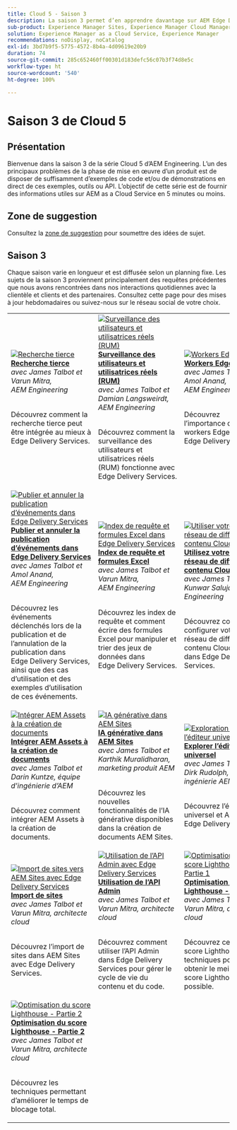 ```yaml
---
title: Cloud 5 - Saison 3
description: La saison 3 permet d’en apprendre davantage sur AEM Edge Delivery Services grâce à des entretiens approfondis avec des personnes expertes qui ont travaillé sur des projets complexes.
sub-product: Experience Manager Sites, Experience Manager Cloud Manager, Experience Manager Assets
solution: Experience Manager as a Cloud Service, Experience Manager
recommendations: noDisplay, noCatalog
exl-id: 3bd7b9f5-5775-4572-8b4a-4d09619e20b9
duration: 74
source-git-commit: 285c652460ff00301d183defc56c07b3f74d8e5c
workflow-type: ht
source-wordcount: '540'
ht-degree: 100%

---
```


# Saison 3 de Cloud 5

## Présentation

Bienvenue dans la saison 3 de la série Cloud 5 d’AEM Engineering. L’un des principaux problèmes de la phase de mise en œuvre d’un produit est de disposer de suffisamment d’exemples de code et/ou de démonstrations en direct de ces exemples, outils ou API. L’objectif de cette série est de fournir des informations utiles sur AEM as a Cloud Service en 5 minutes ou moins.

## Zone de suggestion

Consultez la [zone de suggestion](https://forms.office.com/r/74P5Xz4UH0) pour soumettre des idées de sujet.

## Saison 3

Chaque saison varie en longueur et est diffusée selon un planning fixe. Les sujets de la saison 3 proviennent principalement des requêtes précédentes que nous avons rencontrées dans nos interactions quotidiennes avec la clientèle et clients et des partenaires. Consultez cette page pour des mises à jour hebdomadaires ou suivez-nous sur le réseau social de votre choix.

<table>
    <tr>
        <td>
            <a href="./season-3/cloud5-3rd-party-search.md">
                <img alt="Recherche tierce" src="https://video.tv.adobe.com/v/3427040?format=jpeg"/>
            </a>
            <div>
                <a href="./season-3/cloud5-3rd-party-search.md">
                <strong>Recherche tierce</strong></a>        
                <br/><em>avec James Talbot et Varun Mitra, AEM Engineering</em>
            </div>
            <p>
                <br/>
Découvrez comment la recherche tierce peut être intégrée au mieux à Edge Delivery Services.
            </p>
        </td>   
        <td>
            <a href="./season-3/cloud5-rum.md">
                <img alt="Surveillance des utilisateurs et utilisatrices réels (RUM)" src="https://video.tv.adobe.com/v/3427495?format=jpeg"/>
            </a>
            <div>
                <a href="./season-3/cloud5-rum.md">
<strong>Surveillance des utilisateurs et utilisatrices réels (RUM)</strong></a>
<br/><em>avec James Talbot et Damian Langsweirdt, AEM Engineering</em>
            </div>
            <p>
                <br/>
Découvrez comment la surveillance des utilisateurs et utilisatrices réels (RUM) fonctionne avec Edge Delivery Services.
            </p>
        </td>   
        <!--
        <td>
            <a href="./season-3/cloud5-rum-explorer.md">
                <img alt="Real User Monitoring (RUM) Explorer" src="https://video.tv.adobe.com/v/3429772?format=jpeg"/>
            </a>
            <div>
                <a href="./season-3/cloud5-rum-explorer.md">
                <strong>Real User Monitoring (RUM) Explorer</strong></a>        
                <br/><em>with James Talbot & Damian Langsweirdt, AEM Engineering</em>
            </div>
            <p>
                <br/>
                Learn about Real User Monitoring (RUM) Explorer and how to access it.
            </p>
        </td>   
        -->
        <td>
            <a href="./season-3/cloud5-edge-workers.md">
                <img alt="Workers Edge" src="https://video.tv.adobe.com/v/3427589?format=jpeg"/>
            </a>
            <div>
                <a href="./season-3/cloud5-edge-workers.md">
<strong>Workers Edge</strong></a>
<br/><em>avec James Talbot et Amol Anand, AEM Engineering</em>
            </div>
            <p>
                <br/>
Découvrez l’importance des workers Edge avec Edge Delivery Services.
            </p>
        </td>   
    </tr>
    <tr>
        <td>
            <a href="./season-3/cloud5-publish-events.md">
                <img alt="Publier et annuler la publication d’événements dans Edge Delivery Services" src="https://video.tv.adobe.com/v/3427681?format=jpeg"/>
            </a>
            <div>
                <a href="./season-3/cloud5-publish-events.md">
<strong>Publier et annuler la publication d’événements dans Edge Delivery Services</strong></a>
<br/><em>avec James Talbot et Amol Anand, AEM Engineering</em>
            </div>
            <p>
                <br/>
Découvrez les événements déclenchés lors de la publication et de l’annulation de la publication dans Edge Delivery Services, ainsi que des cas d’utilisation et des exemples d’utilisation de ces événements.
            </p>
        </td>  
        <td>
            <a href="./season-3/cloud5-query-indexes.md">
                <img alt="Index de requête et formules Excel dans Edge Delivery Services" src="https://video.tv.adobe.com/v/3427787?format=jpeg"/>
            </a>
            <div>
                <a href="./season-3/cloud5-query-indexes.md">
                <strong>Index de requête et formules Excel</strong></a>        
                <br/><em>avec James Talbot et Varun Mitra, AEM Engineering</em>
            </div>
            <p>
                <br/>
Découvrez les index de requête et comment écrire des formules Excel pour manipuler et trier des jeux de données dans Edge Delivery Services.
            </p>
        </td>  
        <td>
            <a href="./season-3/cloud5-byo-cloudflare-cdn.md">
                <img alt="Utiliser votre propre réseau de diffusion de contenu Cloudflare" src="https://video.tv.adobe.com/v/3428100?format=jpeg"/>
            </a>
            <div>
                <a href="./season-3/cloud5-byo-cloudflare-cdn.md">
                <strong>Utilisez votre propre réseau de diffusion de contenu Cloudflare</strong></a>        
                <br/><em>avec James Talbot et Kunwar Saluja, AEM Engineering</em>
            </div>
            <p>
                <br/>
                Découvrez comment configurer votre propre réseau de diffusion de contenu Cloudflare dans Edge Delivery Services.
            </p>
        </td>           
    </tr>  
    <tr>
        <td>
            <a href="./season-3/cloud5-integrate-assets.md">
                <img alt="Intégrer AEM Assets à la création de documents" src="https://video.tv.adobe.com/v/3428302?format=jpeg"/>
            </a>
            <div>
                <a href="./season-3/cloud5-integrate-assets.md">
<strong>Intégrer AEM Assets à la création de documents</strong></a>
<br/><em>avec James Talbot et Darin Kuntze, équipe d’ingénierie d’AEM</em>
            </div>
            <p>
                <br/>
Découvrez comment intégrer AEM Assets à la création de documents.
            </p>
        </td>        
        <td>
            <a href="./season-3/cloud5-generative-ai-for-aem-sites.md">
                <img alt="IA générative dans AEM Sites" src="https://video.tv.adobe.com/v/3428436?format=jpeg"/>
            </a>
            <div>
                <a href="./season-3/cloud5-generative-ai-for-aem-sites.md">
<strong>IA générative dans AEM Sites</strong></a>
<br/><em>avec James Talbot et Karthik Muralidharan, marketing produit AEM</em>
            </div>
            <p>
                <br/>
Découvrez les nouvelles fonctionnalités de l’IA générative disponibles dans la création de documents AEM Sites.
            </p>
        </td>                
        <td>
            <a href="./season-3/cloud5-exploring-universal-editor.md">
                <img alt="Exploration de l’éditeur universel" src="https://video.tv.adobe.com/v/3429656?format=jpeg"/>
            </a>
            <div>
                <a href="./season-3/cloud5-exploring-universal-editor.md">
<strong>Explorer l’éditeur universel</strong></a>
<br/><em>avec James Talbot &amp; Dirk Rudolph, ingénierie AEM</em>
            </div>
            <p>
                <br/>
Découvrez l’éditeur universel et AEM avec Edge Delivery Services.
            </p>
        </td>
    </tr>  
    <tr>
        <td>
            <a href="./season-3/cloud5-import-sites-to-edge-delivery-services.md">
                <img alt="Import de sites vers AEM Sites avec Edge Delivery Services" 
                     src="https://video.tv.adobe.com/v/3431603?format=jpeg"/>
            </a>
            <div>
                <a href="./season-3/cloud5-import-sites-to-edge-delivery-services.md">
<strong>Import de sites</strong></a>
<br/><em>avec James Talbot et Varun Mitra, architecte cloud</em>
            </div>
            <p>
                <br/>
Découvrez l’import de sites dans AEM Sites avec Edge Delivery Services.
            </p>
        </td>
        <td>
            <a href="./season-3/cloud5-using-admin-api.md">
                <img alt="Utilisation de l’API Admin avec Edge Delivery Services" 
                     src="https://video.tv.adobe.com/v/3433158?format=jpeg"/>
            </a>
            <div>
                <a href="./season-3/cloud5-using-admin-api.md">
<strong>Utilisation de l’API Admin</strong></a>
<br/><em>avec James Talbot et Varun Mitra, architecte cloud</em>
            </div>
            <p>
                <br/>
Découvrez comment utiliser l’API Admin dans Edge Delivery Services pour gérer le cycle de vie du contenu et du code.
            </p>
        </td>   
        <td>
            <a href="./season-3/cloud5-lighthouse-score-optimization-part1.md">
                <img alt="Optimisation du score Lighthouse - Partie 1" 
                     src="https://video.tv.adobe.com/v/3433378?format=jpeg"/>
            </a>
            <div>
                <a href="./season-3/cloud5-lighthouse-score-optimization-part1.md">
<strong>Optimisation du score Lighthouse - Partie 1</strong></a>
<br/><em>avec James Talbot et Varun Mitra, architecte cloud</em>
            </div>
            <p>
                <br/>
Découvrez ce qu’est un score Lighthouse et les techniques pour obtenir le meilleur score Lighthouse possible.
            </p>
        </td>            
    </tr> 
    <tr>
        <td>
            <a href="./season-3/cloud5-lighthouse-score-optimization-part2.md">
                <img alt="Optimisation du score Lighthouse - Partie 2"
                     src="https://video.tv.adobe.com/v/3434042?format=jpeg"/>
            </a>
            <div>
                <a href="./season-3/cloud5-lighthouse-score-optimization-part2.md">
<strong>Optimisation du score Lighthouse - Partie 2</strong></a>
<br/><em>avec James Talbot et Varun Mitra, architecte cloud</em>
            </div>
            <p>
                <br/>
Découvrez les techniques permettant d’améliorer le temps de blocage total.
            </p>
        </td>            
    </tr>        
</table>

